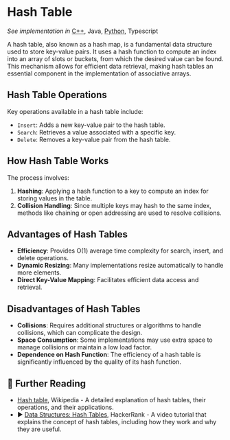 # Hash Table

*See implementation in*
[C++](../cpp/hash_table.md),
Java,
[Python](../python/hash_table.md),
Typescript

A hash table, also known as a hash map, is a fundamental data structure used to store key-value pairs. It uses a hash function to compute an index into an array of slots or buckets, from which the desired value can be found. This mechanism allows for efficient data retrieval, making hash tables an essential component in the implementation of associative arrays.

## Hash Table Operations

Key operations available in a hash table include:

- `Insert`: Adds a new key-value pair to the hash table.
- `Search`: Retrieves a value associated with a specific key.
- `Delete`: Removes a key-value pair from the hash table.

## How Hash Table Works

The process involves:

1. **Hashing**: Applying a hash function to a key to compute an index for storing values in the table.
2. **Collision Handling**: Since multiple keys may hash to the same index, methods like chaining or open addressing are used to resolve collisions.

## Advantages of Hash Tables

- **Efficiency**: Provides O(1) average time complexity for search, insert, and delete operations.
- **Dynamic Resizing**: Many implementations resize automatically to handle more elements.
- **Direct Key-Value Mapping**: Facilitates efficient data access and retrieval.

## Disadvantages of Hash Tables

- **Collisions**: Requires additional structures or algorithms to handle collisions, which can complicate the design.
- **Space Consumption**: Some implementations may use extra space to manage collisions or maintain a low load factor.
- **Dependence on Hash Function**: The efficiency of a hash table is significantly influenced by the quality of its hash function.

## 🔗 Further Reading

- [Hash table](https://en.wikipedia.org/wiki/Hash_table), Wikipedia - A detailed explanation of hash tables, their operations, and their applications.
- ▶️ [Data Structures: Hash Tables](https://www.youtube.com/watch?v=shs0KM3wKv8&t=71s&ab_channel=HackerRank), HackerRank - A video tutorial that explains the concept of hash tables, including how they work and why they are useful.
